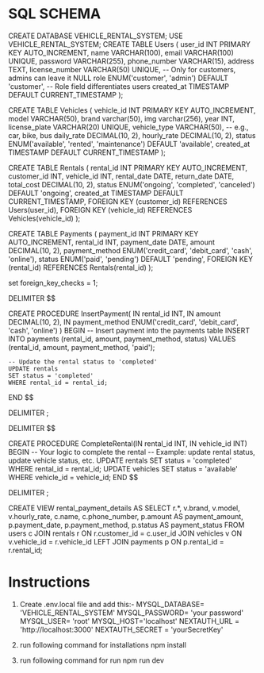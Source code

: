 # SQL SCHEMA

CREATE DATABASE VEHICLE_RENTAL_SYSTEM;
USE VEHICLE_RENTAL_SYSTEM;
CREATE TABLE Users (
user_id INT PRIMARY KEY AUTO_INCREMENT,
name VARCHAR(100),
email VARCHAR(100) UNIQUE,
password VARCHAR(255),
phone_number VARCHAR(15),
address TEXT,
license_number VARCHAR(50) UNIQUE, -- Only for customers, admins can leave it NULL
role ENUM('customer', 'admin') DEFAULT 'customer', -- Role field differentiates users
created_at TIMESTAMP DEFAULT CURRENT_TIMESTAMP
);

CREATE TABLE Vehicles (
vehicle_id INT PRIMARY KEY AUTO_INCREMENT,
model VARCHAR(50),
brand varchar(50),
img varchar(256),
year INT,
license_plate VARCHAR(20) UNIQUE,
vehicle_type VARCHAR(50), -- e.g., car, bike, bus
daily_rate DECIMAL(10, 2),
hourly_rate DECIMAL(10, 2),
status ENUM('available', 'rented', 'maintenance') DEFAULT 'available',
created_at TIMESTAMP DEFAULT CURRENT_TIMESTAMP
);

CREATE TABLE Rentals (
rental_id INT PRIMARY KEY AUTO_INCREMENT,
customer_id INT,
vehicle_id INT,
rental_date DATE,
return_date DATE,
total_cost DECIMAL(10, 2),
status ENUM('ongoing', 'completed', 'canceled') DEFAULT 'ongoing',
created_at TIMESTAMP DEFAULT CURRENT_TIMESTAMP,
FOREIGN KEY (customer_id) REFERENCES Users(user_id),
FOREIGN KEY (vehicle_id) REFERENCES Vehicles(vehicle_id)
);

CREATE TABLE Payments (
payment_id INT PRIMARY KEY AUTO_INCREMENT,
rental_id INT,
payment_date DATE,
amount DECIMAL(10, 2),
payment_method ENUM('credit_card', 'debit_card', 'cash', 'online'),
status ENUM('paid', 'pending') DEFAULT 'pending',
FOREIGN KEY (rental_id) REFERENCES Rentals(rental_id)
);

set foreign_key_checks = 1;

DELIMITER $$

CREATE PROCEDURE InsertPayment(
IN rental_id INT,
IN amount DECIMAL(10, 2),
IN payment_method ENUM('credit_card', 'debit_card', 'cash', 'online')
)
BEGIN
-- Insert payment into the payments table
INSERT INTO payments (rental_id, amount, payment_method, status)
VALUES (rental_id, amount, payment_method, 'paid');

    -- Update the rental status to 'completed'
    UPDATE rentals
    SET status = 'completed'
    WHERE rental_id = rental_id;

END $$

DELIMITER ;

DELIMITER $$

CREATE PROCEDURE CompleteRental(IN rental_id INT, IN vehicle_id INT)
BEGIN
-- Your logic to complete the rental
-- Example: update rental status, update vehicle status, etc.
UPDATE rentals SET status = 'completed' WHERE rental_id = rental_id;
UPDATE vehicles SET status = 'available' WHERE vehicle_id = vehicle_id;
END $$

DELIMITER ;

CREATE VIEW rental_payment_details AS
SELECT r.\*,
v.brand,
v.model,
v.hourly_rate,
c.name,
c.phone_number,
p.amount AS payment_amount,
p.payment_date,
p.payment_method,
p.status AS payment_status
FROM users c
JOIN rentals r ON r.customer_id = c.user_id
JOIN vehicles v ON v.vehicle_id = r.vehicle_id
LEFT JOIN payments p ON p.rental_id = r.rental_id;

# Instructions

1. Create .env.local file and add this:-
   MYSQL_DATABASE= 'VEHICLE_RENTAL_SYSTEM'
   MYSQL_PASSWORD= 'your password'
   MYSQL_USER= 'root'
   MYSQL_HOST='localhost'
   NEXTAUTH_URL = 'http://localhost:3000'
   NEXTAUTH_SECRET = 'yourSecretKey'

2. run following command for installations
   npm install

3. run following command for run
   npm run dev
